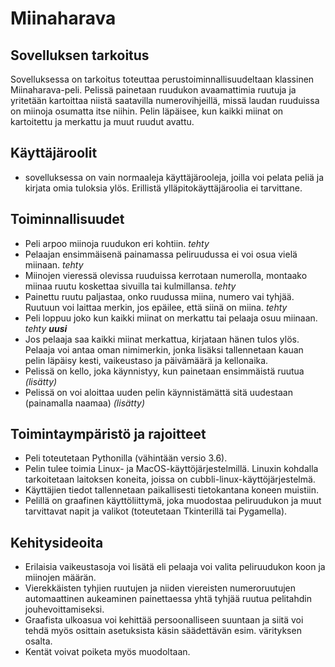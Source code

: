 # Miinaharava

## Sovelluksen tarkoitus
Sovelluksessa on tarkoitus toteuttaa perustoiminnallisuudeltaan klassinen Miinaharava-peli.
Pelissä painetaan ruudukon avaamattimia ruutuja ja yritetään kartoittaa niistä saatavilla
numerovihjeillä, missä laudan ruuduissa on miinoja osumatta itse niihin. Pelin läpäisee, kun
kaikki miinat on kartoitettu ja merkattu ja muut ruudut avattu.

## Käyttäjäroolit
* sovelluksessa on vain normaaleja käyttäjärooleja, joilla voi pelata peliä
  ja kirjata omia tuloksia ylös. Erillistä ylläpitokäyttäjäroolia ei tarvittane.

## Toiminnallisuudet
* Peli arpoo miinoja ruudukon eri kohtiin. *tehty*
* Pelaajan ensimmäisenä painamassa peliruudussa ei voi osua vielä miinaan. *tehty*
* Miinojen vieressä olevissa ruuduissa kerrotaan numerolla, montaako miinaa ruutu 
  koskettaa sivuilla tai kulmillansa. *tehty*
* Painettu ruutu paljastaa, onko ruudussa miina, numero vai tyhjää. Ruutuun voi laittaa
  merkin, jos epäilee, että siinä on miina. *tehty*
* Peli loppuu joko kun kaikki miinat on merkattu tai pelaaja osuu miinaan. *tehty **uusi***
* Jos pelaaja saa kaikki miinat merkattua, kirjataan hänen tulos ylös. Pelaaja voi antaa
  oman nimimerkin, jonka lisäksi tallennetaan kauan pelin läpäisy kesti, vaikeustaso ja
  päivämäärä ja kellonaika.
* Pelissä on kello, joka käynnistyy, kun painetaan ensimmäistä ruutua *(lisätty)*
* Pelissä on voi aloittaa uuden pelin käynnistämättä sitä uudestaan (painamalla naamaa) *(lisätty)*

## Toimintaympäristö ja rajoitteet
* Peli toteutetaan Pythonilla (vähintään versio 3.6).
* Pelin tulee toimia Linux- ja MacOS-käyttöjärjestelmillä. Linuxin kohdalla tarkoitetaan
  laitoksen koneita, joissa on cubbli-linux-käyttöjärjestelmä.
* Käyttäjien tiedot tallennetaan paikallisesti tietokantana koneen muistiin.
* Pelillä on graafinen käyttöliittymä, joka muodostaa peliruudukon ja muut tarvittavat
  napit ja valikot (toteutetaan Tkinterillä tai Pygamella).
  
## Kehitysideoita
* Erilaisia vaikeustasoja voi lisätä eli pelaaja voi valita peliruudukon koon ja miinojen määrän.
* Vierekkäisten tyhjien ruutujen ja niiden viereisten numeroruutujen automaattinen
  aukeaminen painettaessa yhtä tyhjää ruutua pelitahdin jouhevoittamiseksi.
* Graafista ulkoasua voi kehittää persoonalliseen suuntaan ja siitä voi tehdä myös osittain 
  asetuksista käsin säädettävän esim. värityksen osalta.
* Kentät voivat poiketa myös muodoltaan.

